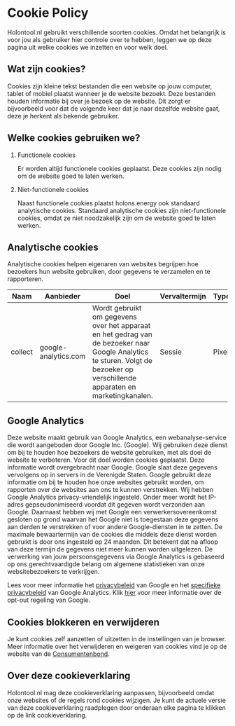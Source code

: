 # Cookie Policy

Holontool.nl gebruikt verschillende soorten cookies. Omdat het belangrijk is voor jou als gebruiker hier controle over te hebben, leggen we op deze pagina uit welke cookies we inzetten en voor welk doel.

## Wat zijn cookies?

Cookies zijn kleine tekst bestanden die een website op jouw computer, tablet of mobiel plaatst wanneer je de website bezoekt. Deze bestanden houden informatie bij over je bezoek op de website. Dit zorgt er bijvoorbeeld voor dat de volgende keer dat je naar dezelfde website gaat, deze je herkent als bekende gebruiker.

## Welke cookies gebruiken we?

1.  Functionele cookies

    Er worden altijd functionele cookies geplaatst. Deze cookies zijn nodig om de website goed te laten werken.

2.  Niet-functionele cookies

    Naast functionele cookies plaatst holons.energy ook standaard analytische cookies. Standaard analytische cookies zijn niet-functionele cookies, omdat ze niet noodzakelijk zijn om de website goed te laten werken.

## Analytische cookies

Analytische cookies helpen eigenaren van websites begrijpen hoe bezoekers hun website gebruiken, door gegevens te verzamelen en te rapporteren.

| Naam    | Aanbieder            | Doel                                                                                                                                                                          | Vervaltermijn | Type  |
| ------- | -------------------- | ----------------------------------------------------------------------------------------------------------------------------------------------------------------------------- | ------------- | ----- |
| collect | google-analytics.com | Wordt gebruikt om gegevens over het apparaat en het gedrag van de bezoeker naar Google Analytics te sturen. Volgt de bezoeker op verschillende apparaten en marketingkanalen. | Sessie        | Pixel |

## Google Analytics

Deze website maakt gebruik van Google Analytics, een webanalyse-service die wordt aangeboden door Google Inc. (Google). Wij gebruiken deze dienst om bij te houden hoe bezoekers de website gebruiken, met als doel de website te verbeteren. Voor dit doel worden cookies geplaatst. Deze informatie wordt overgebracht naar Google. Google slaat deze gegevens vervolgens op in servers in de Verenigde Staten. Google gebruikt deze informatie om bij te houden hoe onze websites gebruikt worden, om rapporten over de websites aan ons te kunnen verstrekken. Wij hebben Google Analytics privacy-vriendelijk ingesteld. Onder meer wordt het IP-adres gepseudonimiseerd voordat dit gegeven wordt verzonden aan Google. Daarnaast hebben wij met Google een verwerkersovereenkomst gesloten op grond waarvan het Google niet is toegestaan deze gegevens aan derden te verstrekken of voor andere Google-diensten in te zetten. De maximale bewaartermijn van de cookies die middels deze dienst worden gebruikt is door ons ingesteld op 24 maanden. Dit betekent dat na afloop van deze termijn de gegevens niet meer kunnen worden uitgelezen. De verwerking van jouw persoonsgegevens via Google Analytics is gebaseerd op ons gerechtvaardigde belang om algemene statistieken van onze websitebezoekers te verkrijgen.

Lees voor meer informatie het [privacybeleid](https://policies.google.com/privacy?hl=nl) van Google en het [specifieke privacybeleid](https://support.google.com/analytics/answer/6004245?hl=nl) van Google Analytics. Klik [hier](https://tools.google.com/dlpage/gaoptout) voor meer informatie over de opt-out regeling van Google.

## Cookies blokkeren en verwijderen

Je kunt cookies zelf aanzetten of uitzetten in de instellingen van je browser. Meer informatie over het verwijderen en weigeren van cookies vind je op de website van de [Consumentenbond](https://www.consumentenbond.nl/internet-privacy/cookies-verwijderen).

## Over deze cookieverklaring

Holontool.nl mag deze cookieverklaring aanpassen, bijvoorbeeld omdat onze websites of de regels rond cookies wijzigen. Je kunt de actuele versie van deze cookieverklaring raadplegen door onderaan elke pagina te klikken op de link cookieverklaring.
